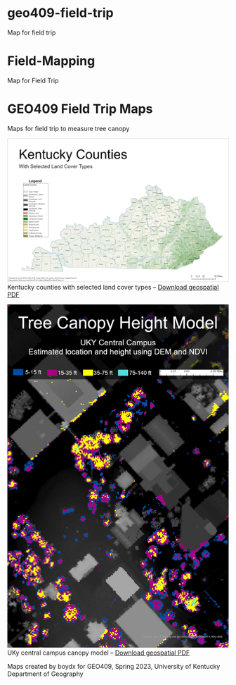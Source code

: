 # geo409-field-trip
Map for field trip
# Field-Mapping
Map for Field Trip
# GEO409 Field Trip Maps
Maps for field trip to measure tree canopy

![Kentucky Counties](KentuckyCounties.jpg)   
Kentucky counties with selected land cover types – [Download geospatial PDF](KentuckyCounties.pdf)

![UKy Campus canopy model](TreeHeightCanopyModel.jpg)   
UKy central campus canopy model – [Download geospatial PDF](TreeHeightCanopyModel.pdf)

Maps created by boydx for GEO409, Spring 2023, University of Kentucky Department of Geography

